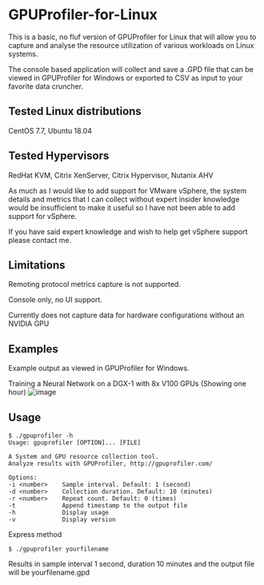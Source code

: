 # GPUProfiler-for-Linux

This is a basic, no fluf version of GPUProfiler for Linux that will allow you to capture and analyse the resource utilization of various workloads on Linux systems.

The console based application will collect and save a .GPD file that can be viewed in GPUProfiler for Windows or exported to CSV as input to your favorite data cruncher.


## Tested Linux distributions
CentOS 7.7, Ubuntu 18.04


## Tested Hypervisors
RedHat KVM, Citrix XenServer, Citrix Hypervisor, Nutanix AHV

As much as I would like to add support for VMware vSphere, the system details and metrics that I can collect without expert insider knowledge would be insufficient to make it useful so I have not been able to add support for vSphere. 

If you have said expert knowledge and wish to help get vSphere support please contact me.

## Limitations
Remoting protocol metrics capture is not supported.

Console only, no UI support.

Currently does not capture data for hardware configurations without an NVIDIA GPU


## Examples
Example output as viewed in GPUProfiler for Windows.

Training a Neural Network on a DGX-1 with 8x V100 GPUs (Showing one hour)
![image](https://user-images.githubusercontent.com/19617537/127305628-c707d949-d06d-4b2b-bd16-b4f7ae20f6d5.png)


## Usage

```
$ ./gpuprofiler -h
Usage: gpuprofiler [OPTION]... [FILE]
 
A System and GPU resource collection tool.
Analyze results with GPUProfiler, http://gpuprofiler.com/
 
Options:
-i <number>    Sample interval. Default: 1 (second)
-d <number>    Collection duration. Default: 10 (minutes)
-r <number>    Repeat count. Default: 0 (times)
-t             Append timestamp to the output file
-h             Display usage
-v             Display version
```

Express method
 
```$ ./gpuprofiler yourfilename```
 
Results in sample interval 1 second, duration 10 minutes and the output file will be yourfilename.gpd
